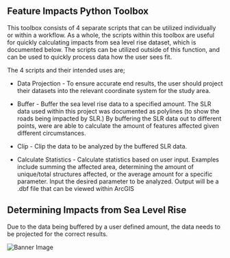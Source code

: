## **Feature Impacts Python Toolbox**


This toolbox consists of 4 separate scripts that can be utilized individually or within a workflow. 
As a whole, the scripts within this toolbox are useful for quickly calculating impacts from sea level rise dataset, which is documented below.
The scripts can be utilized outside of this function, and can be used to quickly process data how the user sees fit. 

The 4 scripts and their intended uses are;

* Data Projection - To ensure accurate end results, the user should project their datasets into the relevant coordinate system for the study area.

* Buffer - Buffer the sea level rise data to a specified amount. The SLR data used within this project was documented as polylines (to show the roads being impacted by SLR.)
By buffering the SLR data out to different points, were are able to calculate the amount of features affected given different circumstances. 

* Clip - Clip the data to be analyzed by the buffered SLR data. 

* Calculate Statistics - Calculate statistics based on user input. Examples include summing the affected area, 
determining the amount of unique/total structures affected, or the average amount for a specific parameter. 
Input the desired parameter to be analyzed. Output will be a .dbf file that can be viewed within ArcGIS


## **Determining Impacts from Sea Level Rise**

Due to the data being buffered by a user defined amount, the data needs to be projected for the correct results. 

![Banner Image](/images/1.png?raw=true)
